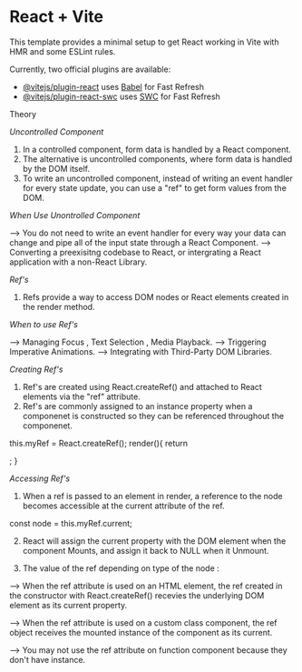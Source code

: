 # React + Vite

This template provides a minimal setup to get React working in Vite with HMR and some ESLint rules.

Currently, two official plugins are available:

- [@vitejs/plugin-react](https://github.com/vitejs/vite-plugin-react/blob/main/packages/plugin-react/README.md) uses [Babel](https://babeljs.io/) for Fast Refresh
- [@vitejs/plugin-react-swc](https://github.com/vitejs/vite-plugin-react-swc) uses [SWC](https://swc.rs/) for Fast Refresh


Theory


_Uncontrolled Component_

1. In a controlled component, form data is handled by a React component.
2. The alternative is uncontrolled components, where form data is handled by the DOM itself.
3. To write an uncontrolled component, instead of writing an event handler for every state update, you can use a "ref" to get form values from the DOM. 


_When Use Unontrolled Component_

--> You do not need to write an event handler for every way your data can change and pipe all of the input state through a React Component.
--> Converting a preexisitng codebase to React, or intergrating a React application with a non-React Library.


_Ref's_

1. Refs provide a way to access DOM nodes or React elements created in the render method.

_When to use Ref's_

--> Managing Focus , Text Selection , Media Playback.
--> Triggering Imperative Animations.
--> Integrating with Third-Party DOM Libraries.


_Creating Ref's_

1. Ref's are created using React.createRef() and attached to React elements via the "ref" attribute.
2. Ref's are commonly assigned to an instance property when a componenet is constructed so they can be referenced throughout the componenet.

this.myRef = React.createRef();
render(){
    return <div ref={this.myRef}> </div>;
}


_Accessing Ref's_

1. When a ref is passed to an element in render, a reference to the node becomes accessible at the current attribute of the ref.

const node = this.myRef.current;

2. React will assign the current property with the DOM element when the component Mounts, and assign it back to NULL when it Unmount.

3. The value of the ref depending on type of the node :

--> When the ref attribute is used on an HTML element, the ref created in the constructor with React.createRef() recevies the underlying DOM element as its current property.

--> When the ref attribute is used on a custom class component, the ref object receives the mounted instance of the component as its current.

--> You may not use the ref attribute on function component because they don't have instance.